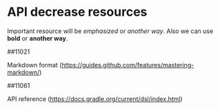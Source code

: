 # API decrease resources
Important resource will be *emphasized* or _another way_.
Also we can use **bold** or __another way__. 

##11021

Markdown format (https://guides.github.com/features/mastering-markdown/)

##11061

API reference (https://docs.gradle.org/current/dsl/index.html)